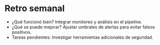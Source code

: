 # Retro semanal

- ¿Qué funcionó bien? Integrar monitoreo y análisis en el pipeline.
- ¿Qué se puede mejorar? Ajustar umbrales de alertas para evitar falsos positivos.
- Tareas pendientes: Investigar herramientas adicionales de seguridad.
